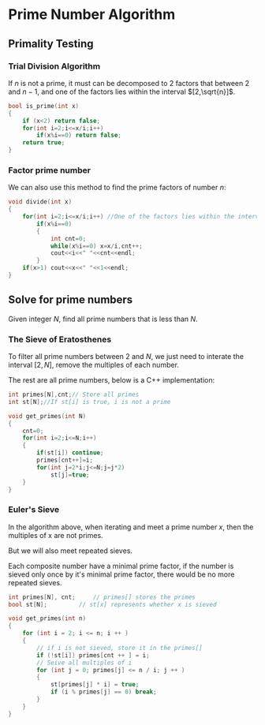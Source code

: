 # Prime Number Algorithm

## Primality Testing

### Trial Division Algorithm
If $n$ is not a prime, it must can be decomposed to 2 factors that between $2$ and $n-1$, and one of the factors lies within the interval $[2,\sqrt{n}]$.
```c++
bool is_prime(int x)
{
    if (x<2) return false;
    for(int i=2;i<=x/i;i++)
        if(x%i==0) return false;
    return true;
}
```

### Factor prime number
We can also use this method to find the prime factors of number $n$:
```C++
void divide(int x)
{
    for(int i=2;i<=x/i;i++) //One of the factors lies within the interval [2,sqrt(n)]
        if(x%i==0)
        {
            int cnt=0;
            while(x%i==0) x=x/i,cnt++;
            cout<<i<<" "<<cnt<<endl;
        }
    if(x>1) cout<<x<<" "<<1<<endl;
}
```

## Solve for prime numbers
Given integer $N$, find all prime numbers that is less than $N$.

### The Sieve of Eratosthenes
To filter all prime numbers between $2$ and $N$, we just need to interate the interval $[2,N]$, remove the multiples of each number.

The rest are all prime numbers, below is a C++ implementation:

```c++
int primes[N],cnt;// Store all primes
int st[N];//If st[i] is true, i is not a prime

void get_primes(int N)
{
    cnt=0;
    for(int i=2;i<=N;i++)
    {
        if(st[i]) continue;
        primes[cnt++]=i;
        for(int j=2*i;j<=N;j=j*2)
            st[j]=true;
    }
}
```

### Euler's Sieve
In the algorithm above, when iterating and meet a prime number $x$, then the multiples of x are not primes.

But we will also meet repeated sieves.

Each composite number have a minimal prime factor, if the number is sieved only once by it's minimal prime factor, there would be no more repeated sieves.

```c
int primes[N], cnt;     // primes[] stores the primes
bool st[N];         // st[x] represents whether x is sieved

void get_primes(int n)
{
    for (int i = 2; i <= n; i ++ )
    {
        // if i is not sieved, store it in the primes[]
        if (!st[i]) primes[cnt ++ ] = i;
        // Seive all multiples of i
        for (int j = 0; primes[j] <= n / i; j ++ )
        {
            st[primes[j] * i] = true;
            if (i % primes[j] == 0) break;
        }
    }
}
```
